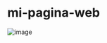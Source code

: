 # mi-pagina-web
![image](https://github.com/yoyorr/mi-pagina-web/assets/171452957/0b2e9e4a-21a5-4b5b-b83b-dcd1928af170)
